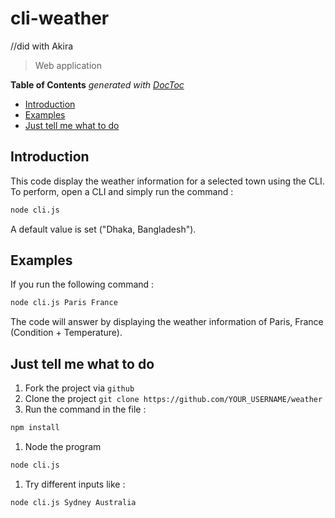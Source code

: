# cli-weather
//did with Akira

> Web application

<!-- START doctoc generated TOC please keep comment here to allow auto update -->
<!-- DON'T EDIT THIS SECTION, INSTEAD RE-RUN doctoc TO UPDATE -->
**Table of Contents**  *generated with [DocToc](https://github.com/thlorenz/doctoc)*

- [Introduction](#introduction)
- [Examples](#examples)
- [Just tell me what to do](#just-tell-me-what-to-do)

<!-- END doctoc generated TOC please keep comment here to allow auto update -->

## Introduction

This code display the weather information for a selected town using the CLI.
To perform, open a CLI and simply run the command :
```sh
node cli.js
```
A default value is set ("Dhaka, Bangladesh").

## Examples

If you run the following command :
```sh
node cli.js Paris France
```
The code will answer by displaying the weather information of Paris, France (Condition + Temperature).

## Just tell me what to do

1. Fork the project via `github`
1. Clone the project `git clone https://github.com/YOUR_USERNAME/weather`
1. Run the command in the file :
```sh
npm install
```
1. Node the program
```sh
node cli.js
```
1. Try different inputs like :
```sh
node cli.js Sydney Australia
``` 
